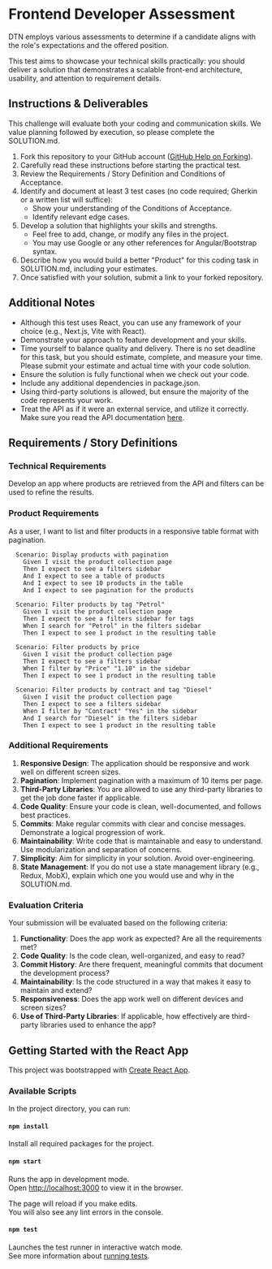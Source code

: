 # Frontend Developer Assessment

DTN employs various assessments to determine if a candidate aligns with the role's expectations and the offered position.

This test aims to showcase your technical skills practically: you should deliver a solution that demonstrates a scalable front-end architecture, usability, and attention to requirement details.

## Instructions & Deliverables

This challenge will evaluate both your coding and communication skills. We value planning followed by execution, so please complete the SOLUTION.md.

1. Fork this repository to your GitHub account ([GitHub Help on Forking](https://help.github.com/articles/fork-a-repo/)).
2. Carefully read these instructions before starting the practical test.
3. Review the Requirements / Story Definition and Conditions of Acceptance.
4. Identify and document at least 3 test cases (no code required; Gherkin or a written list will suffice):
   - Show your understanding of the Conditions of Acceptance.
   - Identify relevant edge cases.
5. Develop a solution that highlights your skills and strengths.
   - Feel free to add, change, or modify any files in the project.
   - You may use Google or any other references for Angular/Bootstrap syntax.
6. Describe how you would build a better "Product" for this coding task in SOLUTION.md, including your estimates.
7. Once satisfied with your solution, submit a link to your forked repository.

## Additional Notes

- Although this test uses React, you can use any framework of your choice (e.g., Next.js, Vite with React).
- Demonstrate your approach to feature development and your skills.
- Time yourself to balance quality and delivery. There is no set deadline for this task, but you should estimate, complete, and measure your time. Please submit your estimate and actual time with your code solution.
- Ensure the solution is fully functional when we check out your code.
- Include any additional dependencies in package.json.
- Using third-party solutions is allowed, but ensure the majority of the code represents your work.
- Treat the API as if it were an external service, and utilize it correctly. Make sure you read the API documentation [here](./API_DOCS.md).

## Requirements / Story Definitions

### Technical Requirements

Develop an app where products are retrieved from the API and filters can be used to refine the results.

### Product Requirements

As a user, I want to list and filter products in a responsive table format with pagination.

```gherkin
  Scenario: Display products with pagination
    Given I visit the product collection page
    Then I expect to see a filters sidebar
    And I expect to see a table of products
    And I expect to see 10 products in the table
    And I expect to see pagination for the products

  Scenario: Filter products by tag "Petrol"
    Given I visit the product collection page
    Then I expect to see a filters sidebar for tags
    When I search for "Petrol" in the filters sidebar
    Then I expect to see 1 product in the resulting table

  Scenario: Filter products by price
    Given I visit the product collection page
    Then I expect to see a filters sidebar
    When I filter by "Price" "1.10" in the sidebar
    Then I expect to see 1 product in the resulting table

  Scenario: Filter products by contract and tag "Diesel"
    Given I visit the product collection page
    Then I expect to see a filters sidebar
    When I filter by "Contract" "Yes" in the sidebar
    And I search for "Diesel" in the filters sidebar
    Then I expect to see 1 product in the resulting table
```

### Additional Requirements

1. **Responsive Design**: The application should be responsive and work well on different screen sizes.
2. **Pagination**: Implement pagination with a maximum of 10 items per page.
3. **Third-Party Libraries**: You are allowed to use any third-party libraries to get the job done faster if applicable.
4. **Code Quality**: Ensure your code is clean, well-documented, and follows best practices.
5. **Commits**: Make regular commits with clear and concise messages. Demonstrate a logical progression of work.
6. **Maintainability**: Write code that is maintainable and easy to understand. Use modularization and separation of concerns.
7. **Simplicity**: Aim for simplicity in your solution. Avoid over-engineering.
8. **State Management**: If you do not use a state management library (e.g., Redux, MobX), explain which one you would use and why in the SOLUTION.md.

### Evaluation Criteria

Your submission will be evaluated based on the following criteria:

1. **Functionality**: Does the app work as expected? Are all the requirements met?
2. **Code Quality**: Is the code clean, well-organized, and easy to read?
3. **Commit History**: Are there frequent, meaningful commits that document the development process?
4. **Maintainability**: Is the code structured in a way that makes it easy to maintain and extend?
5. **Responsiveness**: Does the app work well on different devices and screen sizes?
6. **Use of Third-Party Libraries**: If applicable, how effectively are third-party libraries used to enhance the app?

## Getting Started with the React App

This project was bootstrapped with [Create React App](https://github.com/facebook/create-react-app).

### Available Scripts

In the project directory, you can run:

#### `npm install`

Install all required packages for the project.

#### `npm start`

Runs the app in development mode.\
Open [http://localhost:3000](http://localhost:3000) to view it in the browser.

The page will reload if you make edits.\
You will also see any lint errors in the console.

#### `npm test`

Launches the test runner in interactive watch mode.\
See more information about [running tests](https://facebook.github.io/create-react-app/docs/running-tests).
